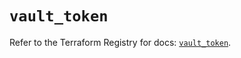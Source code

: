 # `vault_token`

Refer to the Terraform Registry for docs: [`vault_token`](https://registry.terraform.io/providers/hashicorp/vault/3.23.0/docs/resources/token).
